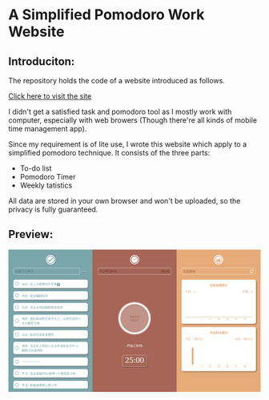 # A Simplified Pomodoro Work Website
## Introduciton:
The repository holds the code of a website introduced as follows. 

[Click here to visit the site](https://just-focus-work.juuggo.com)

I didn't get a satisfied task and pomodoro tool as I mostly work with computer, especially with web browers (Though there're all kinds of mobile time management app). 

Since my requirement is of lite use, I wrote this website which apply to a simplified pomodoro technique. 
It consists of the three parts: 
* To-do list
* Pomodoro Timer
* Weekly tatistics

All data are stored in your own browser and won't be uploaded, so the privacy is fully guaranteed.

## Preview: 
![Web preview](./src/image/website-preview.png)
